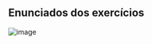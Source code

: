 ## Enunciados dos exercícios

![image](https://github.com/user-attachments/assets/e5503611-bf44-4db3-af12-873f6edc3141)
